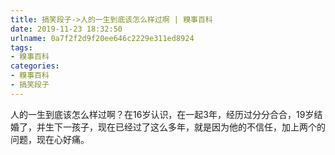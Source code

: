 ```yaml
---
title: 搞笑段子->人的一生到底该怎么样过啊 | 糗事百科
date: 2019-11-23 18:32:50
urlname: 0a7f2f2d9f20ee646c2229e311ed8924
tags: 
- 糗事百科
categories:
- 糗事百科
- 搞笑段子
---
```

人的一生到底该怎么样过啊？在16岁认识，在一起3年，经历过分分合合，19岁结婚了，并生下一孩子，现在已经过了这么多年，就是因为他的不信任，加上两个的问题，现在心好痛。


